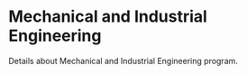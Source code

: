 # Mechanical and Industrial Engineering

Details about Mechanical and Industrial Engineering program.